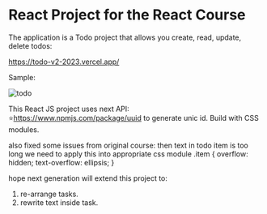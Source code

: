 # React Project for the React Course

The application is a Todo project that allows you create, read, update, delete todos:

https://todo-v2-2023.vercel.app/

Sample:

![todo](https://github.com/LysenkoDenys/Todo-v2-2023-07-15/assets/105970854/9a71553b-0f48-47a2-a652-2efbaee2242d)

This React JS project uses next API: ⭐https://www.npmjs.com/package/uuid to generate unic id.
Build with CSS modules.

also fixed some issues from original course:
then text in todo item is too long we need to apply this into appropriate css module
.item {
overflow: hidden;
text-overflow: ellipsis;
}

hope next generation will extend this project to:

1. re-arrange tasks.
2. rewrite text inside task.
